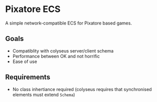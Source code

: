 # Pixatore ECS

A simple network-compatible ECS for Pixatore based games.

## Goals

- Compatiblity with colyseus server/client schema
- Performance between OK and not horrific
- Ease of use

## Requirements

- No class inhertiance required (colyseus requires that synchronised elements
  must extend `Schema`)

